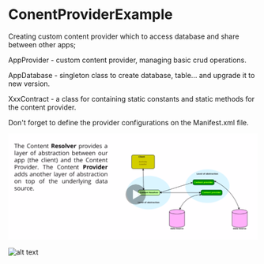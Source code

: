 # ConentProviderExample
Creating custom content provider which to access database and share between other apps; 

AppProvider - custom content provider, managing basic crud operations.

AppDatabase - singleton class to create database, table... and upgrade it to new version.

XxxContract - a class for containing static constants and static methods for the content provider.

Don't forget to define the provider configurations on the Manifest.xml file.

![alt text](https://github.com/ModerPage/ConentProviderExample/blob/master/28a9bba9ffa148f78947d8940c1cfa09.png?raw=true)

![alt text](https://github.com/ModerPage/ConentProviderExample/blob/master/0f90cba3f3f04d8d9bec2cbe14703968.png.png?raw=true)
